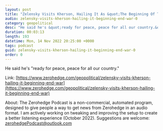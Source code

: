 ```yaml
---
layout: post
title: "Zelensky Visits Kherson, Hailing It As &quot;The Beginning Of The End Of The War&quot;"
audio: zelensky-visits-kherson-hailing-it-beginning-end-war-0
category: geopolitical
desc: "He said he's &quot;ready for peace, peace for all our country.&quot;"
duration: 00:03:13
length: 193
datetime: Mon, 14 Nov 2022 20:25:00 +0000
tags: podcast
guid: zelensky-visits-kherson-hailing-it-beginning-end-war-0
order: 0
---
```

He said he's &quot;ready for peace, peace for all our country.&quot;

Link: [https://www.zerohedge.com/geopolitical/zelensky-visits-kherson-hailing-it-beginning-end-war](https://www.zerohedge.com/geopolitical/zelensky-visits-kherson-hailing-it-beginning-end-war)

About: The Zerohedge Podcast is a non-commercial, automated program, designed to give people a way to get news from Zerohedge in an audio format.  I am actively working on tweaking and improving the setup to create a better listening experience (October 2022).  Suggestions are welcome: [zerohedgePodcast@outlook.com](mailto:zerohedgePodcast@outlook.com)